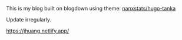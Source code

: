 This is my blog built on blogdown using theme: [nanxstats/hugo-tanka](https://github.com/nanxstats/hugo-tanka)

Update irregularly.

https://jhuang.netlify.app/